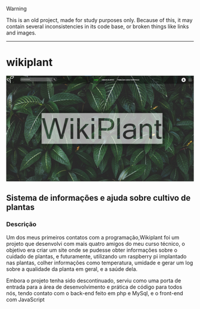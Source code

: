 > [!WARNING]  
> This is an old project, made for study purposes only. Because of this, it may contain several inconsistencies in its code base, or broken things like links and images.

---

# wikiplant

![wallpaper](./img/page_layout.png)

## Sistema de informações e ajuda sobre cultivo de plantas

### Descrição

Um dos meus primeiros contatos com a programação,Wikiplant foi um projeto que desenvolvi com mais quatro amigos do meu curso técnico, o objetivo era criar um site onde se pudesse obter informações sobre o cuidado de plantas, e futuramente, utilizando um raspberry pi implantado nas plantas, colher informações como temperatura, umidade e gerar um log sobre a qualidade da planta em geral, e a saúde dela.

Embora o projeto tenha sido descontinuado, serviu como uma porta de entrada para a área de desenvolvimento e prática de código para todos nós, tendo contato com o back-end feito em php e MySql, e o front-end com JavaScript
